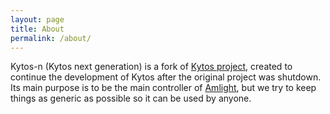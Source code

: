 ```yaml
---
layout: page
title: About
permalink: /about/
---
```

Kytos-n (Kytos next generation) is a fork of
[Kytos project](https://github.com/kytos), created to continue the development
of Kytos after the original project was shutdown.
Its main purpose is to be the main controller of
[Amlight](https://amlight.net), but we try to keep things as generic as
possible so it can be used by anyone.
